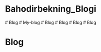 # Bahodirbekning_Blogi
#   B l o g  
 #   M y - b l o g  
 #   B l o g  
 #   B l o g  
 #   B l o g  
 # Blog
# Blog
